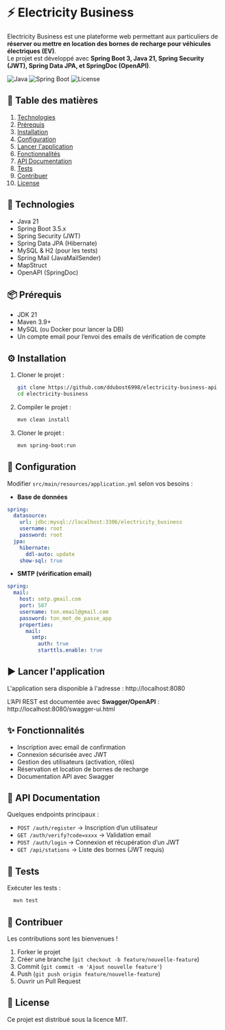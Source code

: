 # ⚡ Electricity Business

Electricity Business est une plateforme web permettant aux particuliers de **réserver ou mettre en location des bornes de recharge pour véhicules électriques (EV)**.  
Le projet est développé avec **Spring Boot 3, Java 21, Spring Security (JWT), Spring Data JPA, et SpringDoc (OpenAPI)**.

![Java](https://img.shields.io/badge/Java-21-orange)
![Spring Boot](https://img.shields.io/badge/SpringBoot-3.5-brightgreen)
![License](https://img.shields.io/badge/license-MIT-blue)

## 📑 Table des matières
1. [Technologies](#technologies)
2. [Prérequis](#prérequis)
3. [Installation](#installation)
4. [Configuration](#configuration)
5. [Lancer l'application](#lancer-lapplication)
6. [Fonctionnalités](#fonctionnalités)
7. [API Documentation](#api-documentation)
8. [Tests](#tests)
9. [Contribuer](#contribuer)
10. [License](#license)

## 🚀 Technologies
- Java 21
- Spring Boot 3.5.x
- Spring Security (JWT)
- Spring Data JPA (Hibernate)
- MySQL & H2 (pour les tests)
- Spring Mail (JavaMailSender)
- MapStruct
- OpenAPI (SpringDoc)

## 📦 Prérequis
- JDK 21
- Maven 3.9+
- MySQL (ou Docker pour lancer la DB)
- Un compte email pour l’envoi des emails de vérification de compte

## ⚙️ Installation
1. Cloner le projet :
   ```bash
   git clone https://github.com/ddubost6998/electricity-business-api
   cd electricity-business
   ```
2. Compiler le projet :
    ```bash
    mvn clean install
   ```
3. Cloner le projet :
    ```bash
    mvn spring-boot:run
   ```

## 🔧 Configuration
Modifier `src/main/resources/application.yml` selon vos besoins :

- **Base de données**
```yaml
spring:
  datasource:
    url: jdbc:mysql://localhost:3306/electricity_business
    username: root
    password: root
  jpa:
    hibernate:
      ddl-auto: update
    show-sql: true
```

- **SMTP (vérification email)**
```yaml
spring:
  mail:
    host: smtp.gmail.com
    port: 587
    username: ton.email@gmail.com
    password: ton_mot_de_passe_app
    properties:
      mail:
        smtp:
          auth: true
          starttls.enable: true
```

## ▶️ Lancer l'application
L'application sera disponible à l'adresse :
http://localhost:8080

L’API REST est documentée avec **Swagger/OpenAPI** :
http://localhost:8080/swagger-ui.html

## ✨ Fonctionnalités
- Inscription avec email de confirmation
- Connexion sécurisée avec JWT
- Gestion des utilisateurs (activation, rôles)
- Réservation et location de bornes de recharge
- Documentation API avec Swagger

## 📖 API Documentation
Quelques endpoints principaux :
- `POST /auth/register` → Inscription d’un utilisateur
- `GET /auth/verify?code=xxxx` → Validation email
- `POST /auth/login` → Connexion et récupération d’un JWT
- `GET /api/stations` → Liste des bornes (JWT requis)

## 🧪 Tests
Exécuter les tests :
```bash
  mvn test
```

## 🤝 Contribuer
Les contributions sont les bienvenues !
1. Forker le projet
2. Créer une branche (`git checkout -b feature/nouvelle-feature`)
3. Commit (`git commit -m 'Ajout nouvelle feature'`)
4. Push (`git push origin feature/nouvelle-feature`)
5. Ouvrir un Pull Request 

## 📜 License
Ce projet est distribué sous la licence MIT.  

